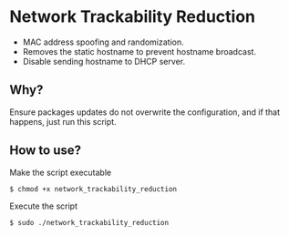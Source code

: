 # Network Trackability Reduction

- MAC address spoofing and randomization.
- Removes the static hostname to prevent hostname broadcast.
- Disable sending hostname to DHCP server.

## Why?

Ensure packages updates do not overwrite the configuration, and if that happens, just run this script.

## How to use?

Make the script executable
```
$ chmod +x network_trackability_reduction
```
Execute the script
```
$ sudo ./network_trackability_reduction
```

